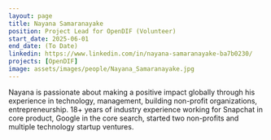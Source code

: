 ```yaml
---
layout: page
title: Nayana Samaranayake
position: Project Lead for OpenDIF (Volunteer)
start_date: 2025-06-01
end_date: (To Date)
linkedin: https://www.linkedin.com/in/nayana-samaranayake-ba7b0230/
projects: [OpenDIF]
image: assets/images/people/Nayana_Samaranayake.jpg
---
```

Nayana is passionate about making a positive impact globally through his experience in technology, management, building non-profit organizations, entrepreneurship. 18+ years of industry experience working for Snapchat in core product, Google in the core search, started two non-profits and multiple technology startup ventures.